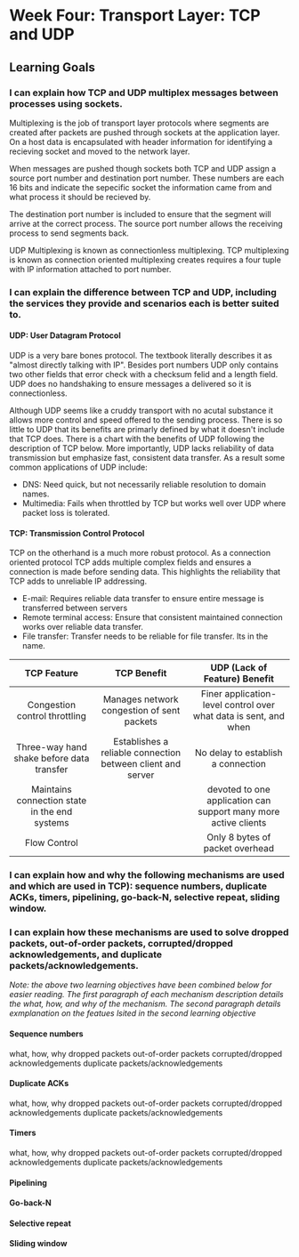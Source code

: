 # Week Four: Transport Layer: TCP and UDP

## Learning Goals

### I can explain how TCP and UDP multiplex messages between processes using sockets.
Multiplexing is the job of transport layer protocols where segments are created after packets are pushed through sockets at the application layer. On a host data is encapsulated with header information for identifying a recieving socket and moved to the network layer.

When messages are pushed though sockets both TCP and UDP assign a source port number and destination port number. These numbers are each 16 bits and indicate the sepecific socket the information came from and what process it should be recieved by.

The destination port number is included to ensure that the segment will arrive at the correct process. The source port number allows the receiving process to send segments back.

UDP Multiplexing is known as connectionless multiplexing. TCP multiplexing is known as connection oriented multiplexing creates requires a four tuple with IP information attached to port number. 

### I can explain the difference between TCP and UDP, including the services they provide and scenarios each is better suited to.
#### UDP: User Datagram Protocol
UDP is a very bare bones protocol. The textbook literally describes it as "almost directly talking with IP". Besides port numbers UDP only contains two other fields that error check with a checksum felid and a length field. UDP does no handshaking to ensure messages a delivered so it is connectionless.

Although UDP seems like a cruddy transport with no acutal substance it allows more control and speed offered to the sending process.  There is so little to UDP that its benefits are primarly defined by what it doesn't include that TCP does. There is a chart with the benefits of UDP following the description of TCP below. More importantly, UDP lacks reliability of data transmission but emphasize fast, consistent data transfer. As a result some common applications of UDP include:
- DNS: Need quick, but not necessarily reliable resolution to domain names.
- Multimedia: Fails when throttled by TCP but works well over UDP where packet loss is tolerated. 

#### TCP: Transmission Control Protocol
TCP on the otherhand is a much more robust protocol. As a connection oriented protocol TCP adds multiple complex fields and ensures a connection is made before sending data. This highlights the reliability that TCP adds to unreliable IP addressing.




- E-mail: Requires reliable data transfer to ensure entire message is transferred between servers
- Remote terminal access: Ensure that consistent maintained connection works over reliable data transfer.
- File transfer: Transfer needs to be reliable for file transfer. Its in the name.

|     TCP Feature     |      TCP Benefit       | UDP (Lack of Feature) Benefit |
|:-------------------:|:----------------------:|:-----------------------------:|
|  Congestion control throttling | Manages network congestion of sent packets |   Finer application-level control over what data is sent, and when |
| Three-way hand shake before data transfer | Establishes a reliable connection between client and server | No delay to establish a connection |
|   Maintains connection state in the end systems  |  |  devoted to one application can support many more active clients |
|    Flow Control     |   | Only 8 bytes of packet overhead |

### I can explain how and why the following mechanisms are used and which are used in TCP): sequence numbers, duplicate ACKs, timers, pipelining, go-back-N, selective repeat, sliding window.
### I can explain how these mechanisms are used to solve dropped packets, out-of-order packets, corrupted/dropped acknowledgements, and duplicate packets/acknowledgements.
*Note: the above two learning objectives have been combined below for easier reading. The first paragraph of each mechanism description details the what, how, and why of the mechanism. The second paragraph details exmplanation on the featues lsited in the second learning objective*
#### Sequence numbers
what, how, why
dropped packets
out-of-order packets
corrupted/dropped acknowledgements
duplicate packets/acknowledgements
#### Duplicate ACKs
what, how, why
dropped packets
out-of-order packets
corrupted/dropped acknowledgements
duplicate packets/acknowledgements
#### Timers
what, how, why
dropped packets
out-of-order packets
corrupted/dropped acknowledgements
duplicate packets/acknowledgements
#### Pipelining

#### Go-back-N

#### Selective repeat

#### Sliding window



